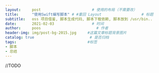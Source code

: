 ```yaml
---
layout:     post                       # 使用的布局（不需要改）
title:      "使用Swift编写脚本" # #重回 Layout                  # 标题
subtitle:   oss 项目借鉴, 脚本生成代码, 脚本下载依赖, 脚本放到 /usr/bin..       #副标题
date:       2021-02-03                 # 时间
author:     poos                         # 作者
header-img: img/post-bg-2015.jpg     #这篇文章标题背景图片
catalog: true                         # 是否归档
tags:                                #标签
- 脚本
- 总结
---
```


//TODO
